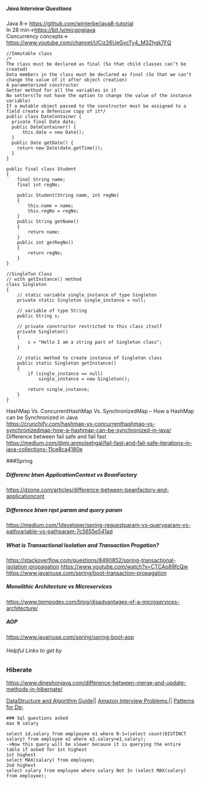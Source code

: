 

##### Java Interview Questions
Java 8-> https://github.com/winterbe/java8-tutorial           
In 28 min->https://bit.ly/micgogijava          
Concurrency concepts-> https://www.youtube.com/channel/UCiz26UeGvcTy4_M3Zhgk7FQ
```
//Immutable class 
/*
The class must be declared as final (So that child classes can’t be created)
Data members in the class must be declared as final (So that we can’t change the value of it after object creation)
A parameterized constructor
Getter method for all the variables in it
No setters(To not have the option to change the value of the instance variable) 
If a mutable object passed to the constructor must be assigned to a field create a defensive copy of it*/
public class DateContainer {
  private final Date date;
  public DateContainer() {
      this.date = new Date();
  }
  public Date getDate() {
    return new Date(date.getTime());
  }
}

public final class Student 
{ 
    final String name; 
    final int regNo; 
  
    public Student(String name, int regNo) 
    { 
        this.name = name; 
        this.regNo = regNo; 
    } 
    public String getName() 
    { 
        return name; 
    } 
    public int getRegNo() 
    { 
        return regNo; 
    } 
} 
```
```
//SingleTon Class
// with getInstance() method 
class Singleton 
{ 
    // static variable single_instance of type Singleton 
    private static Singleton single_instance = null; 
  
    // variable of type String 
    public String s; 
  
    // private constructor restricted to this class itself 
    private Singleton() 
    { 
        s = "Hello I am a string part of Singleton class"; 
    } 
  
    // static method to create instance of Singleton class 
    public static Singleton getInstance() 
    { 
        if (single_instance == null) 
            single_instance = new Singleton(); 
  
        return single_instance; 
    } 
} 
```
HashMap Vs. ConcurrentHashMap Vs. SynchronizedMap – How a HashMap can be Synchronized in Java     
https://crunchify.com/hashmap-vs-concurrenthashmap-vs-synchronizedmap-how-a-hashmap-can-be-synchronized-in-java/           
Difference between fail safe and fail fast              
https://medium.com/@mr.anmolsehgal/fail-fast-and-fail-safe-iterations-in-java-collections-11ce8ca4180e         


###Spring
##### Differenc btwn ApplicationContext vs BeanFactory
https://dzone.com/articles/difference-between-beanfactory-and-applicationcont
##### Difference btwn rqst param and query param
https://medium.com/1developer/spring-requestparam-vs-queryparam-vs-pathvariable-vs-pathparam-7c5655e541ad        
##### What is Transactional Isolation and Transaction Progation? 
https://stackoverflow.com/questions/8490852/spring-transactional-isolation-propagation
https://www.youtube.com/watch?v=CTCAo89fcQw      
https://www.javainuse.com/spring/boot-transaction-propagation
##### Monolithic Architecture vs Microservices
https://www.tiempodev.com/blog/disadvantages-of-a-microservices-architecture/   
##### AOP             
https://www.javainuse.com/spring/spring-boot-aop 
###### Helpful Links to get by 

### Hiberate
https://www.dineshonjava.com/difference-between-merge-and-update-methods-in-hibernate/


[DataStructure and Algorithm Guide](https://leetcode.com/discuss/general-discussion/494279/comprehensive-data-structure-and-algorithm-study-guide)||
[Amazon Interview Problems:](https://leetcode.com/discuss/interview-question/481968/Amazon-Interview-Problems-List-(Updated)/430085)|| [Patterns for Dp:](https://leetcode.com/discuss/general-discussion/458695/dynamic-programming-patterns)                                  

```
### Sql questions asked
max N salary         

select id,salary from emplpoyee e1 where N-1=(select count(DISTINCT salary) from employee e2 where e2.salary>e1.salary);          
->Now this query will be slower because it is querying the entire table if asked for 1st highest             
1st highest                  
select MAX(salary) from employee;             
2nd highest            
select salary from employee where salary Not In (select MAX(salary) from employee);

